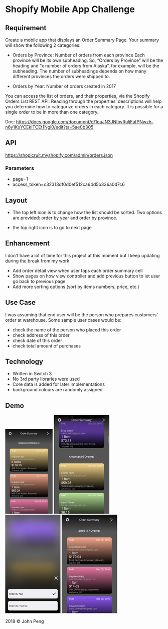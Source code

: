 # Shopify Mobile App Challenge  

## Requirement 

Create a mobile app that displays an Order Summary Page. Your summary will show the following 2 categories:

- Orders by Province: Number of orders from each province
Each province will be its own subheading. So, “Orders by Province” will be the heading and “x number of orders from Alaska”, for example, will be the subheading. The number of subheadings depends on how many different provinces the orders were shipped to.

- Orders by Year: Number of orders created in 2017

You can access the list of orders, and their properties, via the Shopify Orders List REST API. Reading through the properties’ descriptions will help you determine how to categorize orders in each category. It is possible for a single order to be in more than one category.

Doc: https://docs.google.com/document/d/1oaJN3JNlbvRuljFafPNwzh-n6y1KxYCEkITCEt1Ngl0/edit?ts=5ae0b305

## API

https://shopicruit.myshopify.com/admin/orders.json

### Parameters  

* page=1
* access_token=c32313df0d0ef512ca64d5b336a0d7c6



## Layout

- The top left icon is to change how the list should be sorted. Two options are provided: order by year and order by province.

- the top right icon is to go to next page

## Enhancement 

I don't have a lot of time for this project at this moment but I keep updating during the break from my work

- Add order detail view when user taps each order summary cell
- Show pages on how view controller and add previous button to let user go back to previous page
- Add more sorting options (sort by items numbers, price, etc.)

## Use Case

I was assuming that end user will be the person who prepares customers' order at warehouse. Some sample user cases would be:
- check the name of the person who placed this order
- check address of this order
- check date of this order
- check total amount of purchases  

## Technology

- Written in Switch 3 
- No 3rd party libraries were used
- Core data is added for later implementations 
- background colours are randomly assigned 

## Demo


<img src="https://github.com/jpeng06/Shopify-Mobile-App-Challenge/blob/master/demo/Simulator%20Screen%20Shot%20-%20iPhone%208%20Plus%20-%202018-07-08%20at%2000.07.04.png" width="30%">
<img src="https://github.com/jpeng06/Shopify-Mobile-App-Challenge/blob/master/demo/Simulator%20Screen%20Shot%20-%20iPhone%208%20Plus%20-%202018-07-08%20at%2000.07.23.png" width="35%">
<img src="https://github.com/jpeng06/Shopify-Mobile-App-Challenge/blob/master/demo/Simulator%20Screen%20Shot%20-%20iPhone%208%20Plus%20-%202018-07-08%20at%2000.07.27.png" width="35%">
<img src="https://github.com/jpeng06/Shopify-Mobile-App-Challenge/blob/master/demo/Simulator%20Screen%20Shot%20-%20iPhone%208%20Plus%20-%202018-07-08%20at%2000.07.34.png" width="35%">

2018 © John Peng
